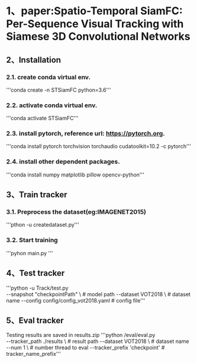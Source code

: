 # 1、paper:Spatio-Temporal SiamFC: Per-Sequence Visual Tracking with Siamese 3D Convolutional Networks

## 2、Installation
### 2.1. create conda virtual env.
'''conda create -n STSiamFC python=3.6'''

### 2.2. activate conda virtual env.
'''conda activate STSiamFC'''

### 2.3. install pytorch, reference url: https://pytorch.org.
'''conda install pytorch torchvision torchaudio cudatoolkit=10.2 -c pytorch'''

### 2.4. install other dependent packages.
'''conda install numpy matplotlib pillow opencv-python'''

## 3、Train tracker
### 3.1. Preprocess the dataset(eg:IMAGENET2015)
'''pthon -u createdataset.py'''

### 3.2. Start training
'''pyhon main.py '''

## 4、Test tracker
'''python -u Track/test.py                           \
        --snapshot "checkpointPath"    \ # model path
        --dataset VOT2018                               \ # dataset name
        --config config/config_vot2018.yaml               # config file'''

## 5、Eval tracker
Testing results are saved in results.zip
'''python /eval/eval.py              \
        --tracker_path ./results        \ # result path
        --dataset VOT2018               \ # dataset name
        --num 1                         \ # number thread to eval
        --tracker_prefix 'checkpoint'     # tracker_name_prefix'''
